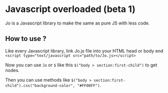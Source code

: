 # Javascript overloaded (beta 1) 

Jo is a Javascript library to make the same as pure JS with less code.

## How to use ?
Like every Javascript library, link Jo.js file into your HTML head or body end
`<script type="text/javascript src="path/to/Jo.js></script>`

Now you can use `Jo` or `$` like this `$("body > section:first-child")` to get nodes.

Then you can use methods like `$("body > section:first-child").css("background-color", "#FF00FF")`.
